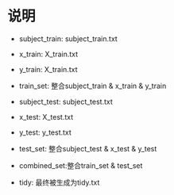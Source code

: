 # 说明

- subject_train: subject_train.txt
- x_train: X_train.txt
- y_train: X_train.txt
- train_set: 整合subject_train & x_train & y_train
- subject_test: subject_test.txt
- x_test: X_test.txt
- y_test: y_test.txt
- test_set: 整合subject_test & x_test & y_test
- combined_set:整合train_set & test_set

- tidy: 最终被生成为tidy.txt